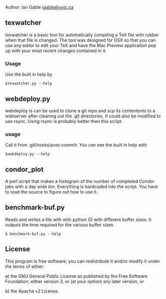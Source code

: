 Author: Ian Gable <igable@uvic.ca>


## texwatcher

texwatcher is a basic tool for automatically compiling a TeX file with rubber
when that file is changed. The tool was designed for OSX so that you can use
any editor to edit your TeX and have the Mac Preview application pop up with
your most recent changes contained in it.

### Usage

Use the built in help by

    $texwatcher.py --help

## webdeploy.py

webdeploy is can be used to clone a git repo and scp its contentents to a
webserver after cleaning out the .git directories. It could also be modified to
use rsync. Using rsync is probably better then this script.

### usage

Call it from .git/hooks/post-commit. You can see the built in help with

    $webdeploy.py --help

## condor_plot

A perl script that makes a histogram of the number of completed Condor jobs
with a day wide bin. Everything is hardcoded into the script. You have to read
the source to figure out how to use it.

## benchmark-buf.py

Reads and wirtes a file with  with python IO with different buffer sizes. It
outputs the time required for the various buffer sizes

    $ benchmark-buf.py --help

## License

This program is free software; you can redistribute it and/or modify
it under the terms of either:

a) the GNU General Public License as published by the Free
Software Foundation; either version 3, or (at your option) any
later version, or

b) the Apache v2 License.
